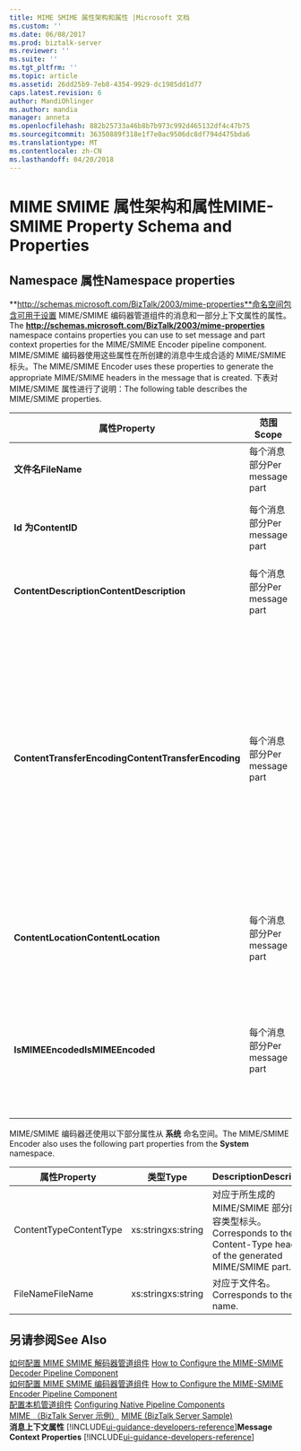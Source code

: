 ```yaml
---
title: MIME SMIME 属性架构和属性 |Microsoft 文档
ms.custom: ''
ms.date: 06/08/2017
ms.prod: biztalk-server
ms.reviewer: ''
ms.suite: ''
ms.tgt_pltfrm: ''
ms.topic: article
ms.assetid: 26dd25b9-7eb8-4354-9929-dc1985dd1d77
caps.latest.revision: 6
author: MandiOhlinger
ms.author: mandia
manager: anneta
ms.openlocfilehash: 882b25733a46b8b7b973c992d465132df4c47b75
ms.sourcegitcommit: 36350889f318e1f7e0ac9506dc8df794d475bda6
ms.translationtype: MT
ms.contentlocale: zh-CN
ms.lasthandoff: 04/20/2018
---
```

# <a name="mime-smime-property-schema-and-properties"></a><span data-ttu-id="8a5f3-102">MIME SMIME 属性架构和属性</span><span class="sxs-lookup"><span data-stu-id="8a5f3-102">MIME-SMIME Property Schema and Properties</span></span>

## <a name="namespace-properties"></a><span data-ttu-id="8a5f3-103">Namespace 属性</span><span class="sxs-lookup"><span data-stu-id="8a5f3-103">Namespace properties</span></span>
<span data-ttu-id="8a5f3-104">**http://schemas.microsoft.com/BizTalk/2003/mime-properties**命名空间包含可用于设置 MIME/SMIME 编码器管道组件的消息和一部分上下文属性的属性。</span><span class="sxs-lookup"><span data-stu-id="8a5f3-104">The **http://schemas.microsoft.com/BizTalk/2003/mime-properties** namespace contains properties you can use to set message and part context properties for the MIME/SMIME Encoder pipeline component.</span></span> <span data-ttu-id="8a5f3-105">MIME/SMIME 编码器使用这些属性在所创建的消息中生成合适的 MIME/SMIME 标头。</span><span class="sxs-lookup"><span data-stu-id="8a5f3-105">The MIME/SMIME Encoder uses these properties to generate the appropriate MIME/SMIME headers in the message that is created.</span></span> <span data-ttu-id="8a5f3-106">下表对 MIME/SMIME 属性进行了说明：</span><span class="sxs-lookup"><span data-stu-id="8a5f3-106">The following table describes the MIME/SMIME properties.</span></span>  
  
|<span data-ttu-id="8a5f3-107">属性</span><span class="sxs-lookup"><span data-stu-id="8a5f3-107">Property</span></span>|<span data-ttu-id="8a5f3-108">范围</span><span class="sxs-lookup"><span data-stu-id="8a5f3-108">Scope</span></span>|<span data-ttu-id="8a5f3-109">类型</span><span class="sxs-lookup"><span data-stu-id="8a5f3-109">Type</span></span>|<span data-ttu-id="8a5f3-110">Description</span><span class="sxs-lookup"><span data-stu-id="8a5f3-110">Description</span></span>|  
|--------------|-----------|----------|-----------------|  
|<span data-ttu-id="8a5f3-111">**文件名**</span><span class="sxs-lookup"><span data-stu-id="8a5f3-111">**FileName**</span></span>|<span data-ttu-id="8a5f3-112">每个消息部分</span><span class="sxs-lookup"><span data-stu-id="8a5f3-112">Per message part</span></span>|<span data-ttu-id="8a5f3-113">xs:string</span><span class="sxs-lookup"><span data-stu-id="8a5f3-113">xs:string</span></span>|<span data-ttu-id="8a5f3-114">设置 MIME/SMIME 部分的文件名标头。</span><span class="sxs-lookup"><span data-stu-id="8a5f3-114">Sets the file name header of the MIME/SMIME part.</span></span>|  
|<span data-ttu-id="8a5f3-115">**Id 为**</span><span class="sxs-lookup"><span data-stu-id="8a5f3-115">**ContentID**</span></span>|<span data-ttu-id="8a5f3-116">每个消息部分</span><span class="sxs-lookup"><span data-stu-id="8a5f3-116">Per message part</span></span>|<span data-ttu-id="8a5f3-117">xs:string</span><span class="sxs-lookup"><span data-stu-id="8a5f3-117">xs:string</span></span>|<span data-ttu-id="8a5f3-118">设置 MIME/SMIME 部分的内容 ID 标头。</span><span class="sxs-lookup"><span data-stu-id="8a5f3-118">Sets the Content-ID header of the MIME/SMIME part.</span></span>|  
|<span data-ttu-id="8a5f3-119">**ContentDescription**</span><span class="sxs-lookup"><span data-stu-id="8a5f3-119">**ContentDescription**</span></span>|<span data-ttu-id="8a5f3-120">每个消息部分</span><span class="sxs-lookup"><span data-stu-id="8a5f3-120">Per message part</span></span>|<span data-ttu-id="8a5f3-121">xs:string</span><span class="sxs-lookup"><span data-stu-id="8a5f3-121">xs:string</span></span>|<span data-ttu-id="8a5f3-122">设置 MIME/SMIME 部分的内容说明标头。</span><span class="sxs-lookup"><span data-stu-id="8a5f3-122">Sets the Content-Description header of the MIME/SMIME part.</span></span>|  
|<span data-ttu-id="8a5f3-123">**ContentTransferEncoding**</span><span class="sxs-lookup"><span data-stu-id="8a5f3-123">**ContentTransferEncoding**</span></span>|<span data-ttu-id="8a5f3-124">每个消息部分</span><span class="sxs-lookup"><span data-stu-id="8a5f3-124">Per message part</span></span>|<span data-ttu-id="8a5f3-125">xs:string</span><span class="sxs-lookup"><span data-stu-id="8a5f3-125">xs:string</span></span>|<span data-ttu-id="8a5f3-126">设置所生成的 MIME/SMIME 部分的内容传输编码标头。</span><span class="sxs-lookup"><span data-stu-id="8a5f3-126">Sets the Content-Transfer-Encoding header of the generated MIME/SMIME part.</span></span><br /><br /> <span data-ttu-id="8a5f3-127">此值将覆盖 **内容传输编码** 在管道设计器中配置值。</span><span class="sxs-lookup"><span data-stu-id="8a5f3-127">This value overrides the **Content transfer encoding** value configured in Pipeline Designer.</span></span> <span data-ttu-id="8a5f3-128">对于多部分消息，可以对不同的 MIME/SMIME 部分使用不同的编码。</span><span class="sxs-lookup"><span data-stu-id="8a5f3-128">For a multi-part message, you can use different encodings for different MIME/SMIME parts.</span></span>|  
|<span data-ttu-id="8a5f3-129">**ContentLocation**</span><span class="sxs-lookup"><span data-stu-id="8a5f3-129">**ContentLocation**</span></span>|<span data-ttu-id="8a5f3-130">每个消息部分</span><span class="sxs-lookup"><span data-stu-id="8a5f3-130">Per message part</span></span>|<span data-ttu-id="8a5f3-131">xs:string</span><span class="sxs-lookup"><span data-stu-id="8a5f3-131">xs:string</span></span>|<span data-ttu-id="8a5f3-132">设置所生成的 MIME/SMIME 部分的内容位置标头。</span><span class="sxs-lookup"><span data-stu-id="8a5f3-132">Sets the Content-Location header of the generated MIME/SMIME part.</span></span>|  
|<span data-ttu-id="8a5f3-133">**IsMIMEEncoded**</span><span class="sxs-lookup"><span data-stu-id="8a5f3-133">**IsMIMEEncoded**</span></span>|<span data-ttu-id="8a5f3-134">每个消息部分</span><span class="sxs-lookup"><span data-stu-id="8a5f3-134">Per message part</span></span>|<span data-ttu-id="8a5f3-135">xs:boolean</span><span class="sxs-lookup"><span data-stu-id="8a5f3-135">xs:boolean</span></span>|<span data-ttu-id="8a5f3-136">指定消息是否有 MIME/SMIME 负载。</span><span class="sxs-lookup"><span data-stu-id="8a5f3-136">Specifies whether the message has a MIME/SMIME payload.</span></span> <span data-ttu-id="8a5f3-137">MIME 组件将写入此值，因此您不必设置它。</span><span class="sxs-lookup"><span data-stu-id="8a5f3-137">The MIME component writes to this value, so you do not have to set it.</span></span>|  
  
 <span data-ttu-id="8a5f3-138">MIME/SMIME 编码器还使用以下部分属性从 **系统** 命名空间。</span><span class="sxs-lookup"><span data-stu-id="8a5f3-138">The MIME/SMIME Encoder also uses the following part properties from the **System** namespace.</span></span>  
  
|<span data-ttu-id="8a5f3-139">属性</span><span class="sxs-lookup"><span data-stu-id="8a5f3-139">Property</span></span>|<span data-ttu-id="8a5f3-140">类型</span><span class="sxs-lookup"><span data-stu-id="8a5f3-140">Type</span></span>|<span data-ttu-id="8a5f3-141">Description</span><span class="sxs-lookup"><span data-stu-id="8a5f3-141">Description</span></span>|  
|--------------|----------|-----------------|  
|<span data-ttu-id="8a5f3-142">ContentType</span><span class="sxs-lookup"><span data-stu-id="8a5f3-142">ContentType</span></span>|<span data-ttu-id="8a5f3-143">xs:string</span><span class="sxs-lookup"><span data-stu-id="8a5f3-143">xs:string</span></span>|<span data-ttu-id="8a5f3-144">对应于所生成的 MIME/SMIME 部分的内容类型标头。</span><span class="sxs-lookup"><span data-stu-id="8a5f3-144">Corresponds to the Content-Type header of the generated MIME/SMIME part.</span></span>|  
|<span data-ttu-id="8a5f3-145">FileName</span><span class="sxs-lookup"><span data-stu-id="8a5f3-145">FileName</span></span>|<span data-ttu-id="8a5f3-146">xs:string</span><span class="sxs-lookup"><span data-stu-id="8a5f3-146">xs:string</span></span>|<span data-ttu-id="8a5f3-147">对应于文件名。</span><span class="sxs-lookup"><span data-stu-id="8a5f3-147">Corresponds to the file name.</span></span>|  
  
## <a name="see-also"></a><span data-ttu-id="8a5f3-148">另请参阅</span><span class="sxs-lookup"><span data-stu-id="8a5f3-148">See Also</span></span>  
 <span data-ttu-id="8a5f3-149">[如何配置 MIME SMIME 解码器管道组件](../core/how-to-configure-the-mime-smime-decoder-pipeline-component.md) </span><span class="sxs-lookup"><span data-stu-id="8a5f3-149">[How to Configure the MIME-SMIME Decoder Pipeline Component](../core/how-to-configure-the-mime-smime-decoder-pipeline-component.md) </span></span>  
 <span data-ttu-id="8a5f3-150">[如何配置 MIME SMIME 编码器管道组件](../core/how-to-configure-the-mime-smime-encoder-pipeline-component.md) </span><span class="sxs-lookup"><span data-stu-id="8a5f3-150">[How to Configure the MIME-SMIME Encoder Pipeline Component](../core/how-to-configure-the-mime-smime-encoder-pipeline-component.md) </span></span>  
 <span data-ttu-id="8a5f3-151">[配置本机管道组件](../core/configuring-native-pipeline-components.md) </span><span class="sxs-lookup"><span data-stu-id="8a5f3-151">[Configuring Native Pipeline Components](../core/configuring-native-pipeline-components.md) </span></span>  
 <span data-ttu-id="8a5f3-152">[MIME （BizTalk Server 示例）](../core/mime-biztalk-server-sample.md) </span><span class="sxs-lookup"><span data-stu-id="8a5f3-152">[MIME (BizTalk Server Sample)](../core/mime-biztalk-server-sample.md) </span></span>  
 <span data-ttu-id="8a5f3-153">**消息上下文属性** [!INCLUDE[ui-guidance-developers-reference](../includes/ui-guidance-developers-reference.md)]</span><span class="sxs-lookup"><span data-stu-id="8a5f3-153">**Message Context Properties** [!INCLUDE[ui-guidance-developers-reference](../includes/ui-guidance-developers-reference.md)]</span></span>